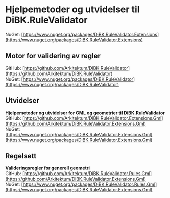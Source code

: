 # Hjelpemetoder og utvidelser til DiBK.RuleValidator
NuGet: [https://www.nuget.org/packages/DiBK.RuleValidator.Extensions](https://www.nuget.org/packages/DiBK.RuleValidator.Extensions)  

## Motor for validering av regler  
GitHub: [https://github.com/Arkitektum/DiBK.RuleValidator](https://github.com/Arkitektum/DiBK.RuleValidator)  
NuGet: [https://www.nuget.org/packages/DiBK.RuleValidator](https://www.nuget.org/packages/DiBK.RuleValidator)  

## Utvidelser
**Hjelpemetoder og utvidelser for GML og geometrier til DiBK.RuleValidator**  
GitHub: [https://github.com/Arkitektum/DiBK.RuleValidator.Extensions.Gml](https://github.com/Arkitektum/DiBK.RuleValidator.Extensions.Gml)  
NuGet: [https://www.nuget.org/packages/DiBK.RuleValidator.Extensions.Gml](https://www.nuget.org/packages/DiBK.RuleValidator.Extensions.Gml)  

## Regelsett
**Valideringsregler for generell geometri**  
GitHub: [https://github.com/Arkitektum/DiBK.RuleValidator.Rules.Gml](https://github.com/Arkitektum/DiBK.RuleValidator.Extensions.Gml)  
NuGet: [https://www.nuget.org/packages/DiBK.RuleValidator.Rules.Gml](https://www.nuget.org/packages/DiBK.RuleValidator.Extensions.Gml)  
